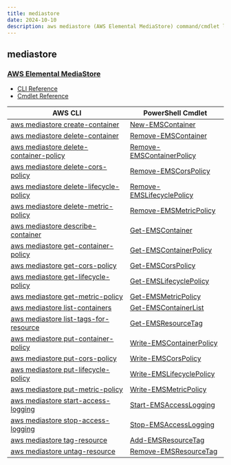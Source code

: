 ```yaml
---
title: mediastore
date: 2024-10-10
description: aws mediastore (AWS Elemental MediaStore) command/cmdlet list.
---
```


## mediastore

### [AWS Elemental MediaStore](https://aws.amazon.com/mediastore/)

* [CLI Reference](https://awscli.amazonaws.com/v2/documentation/api/latest/reference/mediastore/index.html)
* [Cmdlet Reference](https://docs.aws.amazon.com/powershell/latest/reference/items/AWS_Elemental_MediaStore_cmdlets.html)

|AWS CLI|PowerShell Cmdlet|
|----|----|
|[aws mediastore create-container](https://awscli.amazonaws.com/v2/documentation/api/latest/reference/mediastore/create-container.html)|[New-EMSContainer](https://docs.aws.amazon.com/powershell/latest/reference/items/New-EMSContainer.html)|
|[aws mediastore delete-container](https://awscli.amazonaws.com/v2/documentation/api/latest/reference/mediastore/delete-container.html)|[Remove-EMSContainer](https://docs.aws.amazon.com/powershell/latest/reference/items/Remove-EMSContainer.html)|
|[aws mediastore delete-container-policy](https://awscli.amazonaws.com/v2/documentation/api/latest/reference/mediastore/delete-container-policy.html)|[Remove-EMSContainerPolicy](https://docs.aws.amazon.com/powershell/latest/reference/items/Remove-EMSContainerPolicy.html)|
|[aws mediastore delete-cors-policy](https://awscli.amazonaws.com/v2/documentation/api/latest/reference/mediastore/delete-cors-policy.html)|[Remove-EMSCorsPolicy](https://docs.aws.amazon.com/powershell/latest/reference/items/Remove-EMSCorsPolicy.html)|
|[aws mediastore delete-lifecycle-policy](https://awscli.amazonaws.com/v2/documentation/api/latest/reference/mediastore/delete-lifecycle-policy.html)|[Remove-EMSLifecyclePolicy](https://docs.aws.amazon.com/powershell/latest/reference/items/Remove-EMSLifecyclePolicy.html)|
|[aws mediastore delete-metric-policy](https://awscli.amazonaws.com/v2/documentation/api/latest/reference/mediastore/delete-metric-policy.html)|[Remove-EMSMetricPolicy](https://docs.aws.amazon.com/powershell/latest/reference/items/Remove-EMSMetricPolicy.html)|
|[aws mediastore describe-container](https://awscli.amazonaws.com/v2/documentation/api/latest/reference/mediastore/describe-container.html)|[Get-EMSContainer](https://docs.aws.amazon.com/powershell/latest/reference/items/Get-EMSContainer.html)|
|[aws mediastore get-container-policy](https://awscli.amazonaws.com/v2/documentation/api/latest/reference/mediastore/get-container-policy.html)|[Get-EMSContainerPolicy](https://docs.aws.amazon.com/powershell/latest/reference/items/Get-EMSContainerPolicy.html)|
|[aws mediastore get-cors-policy](https://awscli.amazonaws.com/v2/documentation/api/latest/reference/mediastore/get-cors-policy.html)|[Get-EMSCorsPolicy](https://docs.aws.amazon.com/powershell/latest/reference/items/Get-EMSCorsPolicy.html)|
|[aws mediastore get-lifecycle-policy](https://awscli.amazonaws.com/v2/documentation/api/latest/reference/mediastore/get-lifecycle-policy.html)|[Get-EMSLifecyclePolicy](https://docs.aws.amazon.com/powershell/latest/reference/items/Get-EMSLifecyclePolicy.html)|
|[aws mediastore get-metric-policy](https://awscli.amazonaws.com/v2/documentation/api/latest/reference/mediastore/get-metric-policy.html)|[Get-EMSMetricPolicy](https://docs.aws.amazon.com/powershell/latest/reference/items/Get-EMSMetricPolicy.html)|
|[aws mediastore list-containers](https://awscli.amazonaws.com/v2/documentation/api/latest/reference/mediastore/list-containers.html)|[Get-EMSContainerList](https://docs.aws.amazon.com/powershell/latest/reference/items/Get-EMSContainerList.html)|
|[aws mediastore list-tags-for-resource](https://awscli.amazonaws.com/v2/documentation/api/latest/reference/mediastore/list-tags-for-resource.html)|[Get-EMSResourceTag](https://docs.aws.amazon.com/powershell/latest/reference/items/Get-EMSResourceTag.html)|
|[aws mediastore put-container-policy](https://awscli.amazonaws.com/v2/documentation/api/latest/reference/mediastore/put-container-policy.html)|[Write-EMSContainerPolicy](https://docs.aws.amazon.com/powershell/latest/reference/items/Write-EMSContainerPolicy.html)|
|[aws mediastore put-cors-policy](https://awscli.amazonaws.com/v2/documentation/api/latest/reference/mediastore/put-cors-policy.html)|[Write-EMSCorsPolicy](https://docs.aws.amazon.com/powershell/latest/reference/items/Write-EMSCorsPolicy.html)|
|[aws mediastore put-lifecycle-policy](https://awscli.amazonaws.com/v2/documentation/api/latest/reference/mediastore/put-lifecycle-policy.html)|[Write-EMSLifecyclePolicy](https://docs.aws.amazon.com/powershell/latest/reference/items/Write-EMSLifecyclePolicy.html)|
|[aws mediastore put-metric-policy](https://awscli.amazonaws.com/v2/documentation/api/latest/reference/mediastore/put-metric-policy.html)|[Write-EMSMetricPolicy](https://docs.aws.amazon.com/powershell/latest/reference/items/Write-EMSMetricPolicy.html)|
|[aws mediastore start-access-logging](https://awscli.amazonaws.com/v2/documentation/api/latest/reference/mediastore/start-access-logging.html)|[Start-EMSAccessLogging](https://docs.aws.amazon.com/powershell/latest/reference/items/Start-EMSAccessLogging.html)|
|[aws mediastore stop-access-logging](https://awscli.amazonaws.com/v2/documentation/api/latest/reference/mediastore/stop-access-logging.html)|[Stop-EMSAccessLogging](https://docs.aws.amazon.com/powershell/latest/reference/items/Stop-EMSAccessLogging.html)|
|[aws mediastore tag-resource](https://awscli.amazonaws.com/v2/documentation/api/latest/reference/mediastore/tag-resource.html)|[Add-EMSResourceTag](https://docs.aws.amazon.com/powershell/latest/reference/items/Add-EMSResourceTag.html)|
|[aws mediastore untag-resource](https://awscli.amazonaws.com/v2/documentation/api/latest/reference/mediastore/untag-resource.html)|[Remove-EMSResourceTag](https://docs.aws.amazon.com/powershell/latest/reference/items/Remove-EMSResourceTag.html)|

